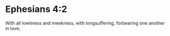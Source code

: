 # Ephesians 4:2

With all lowliness and meekness, with longsuffering, forbearing one another in love;